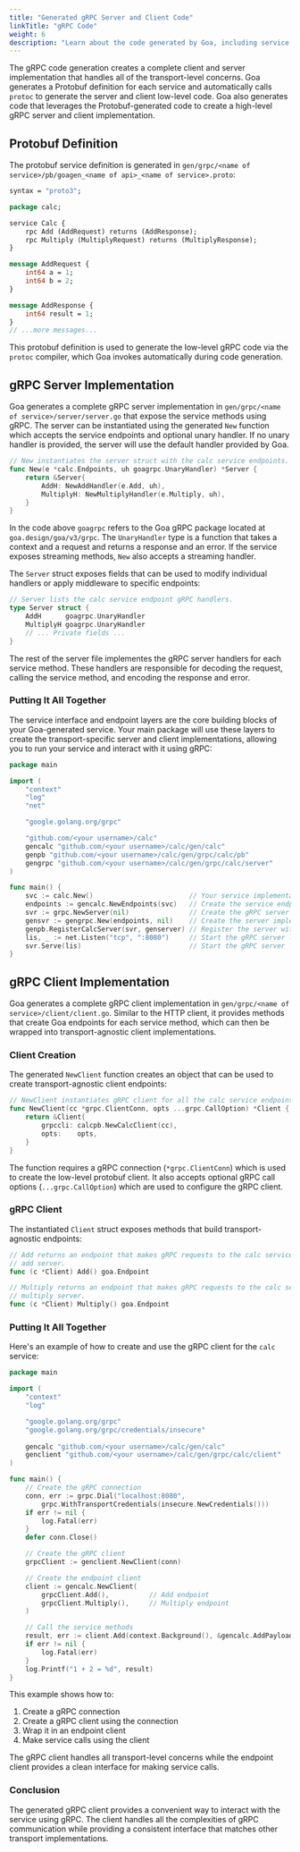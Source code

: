 ```yaml
---
title: "Generated gRPC Server and Client Code"
linkTitle: "gRPC Code"
weight: 6
description: "Learn about the code generated by Goa, including service interfaces, endpoints, and transport layers."
---
```


The gRPC code generation creates a complete client and server implementation
that handles all of the transport-level concerns. Goa generates a Protobuf
definition for each service and automatically calls `protoc` to generate the
server and client low-level code. Goa also generates code that leverages the
Protobuf-generated code to create a high-level gRPC server and client
implementation.

## Protobuf Definition

The protobuf service definition is generated in 
`gen/grpc/<name of service>/pb/goagen_<name of api>_<name of service>.proto`:

```protobuf
syntax = "proto3";

package calc;

service Calc {
    rpc Add (AddRequest) returns (AddResponse);
    rpc Multiply (MultiplyRequest) returns (MultiplyResponse);
}

message AddRequest {
    int64 a = 1;
    int64 b = 2;
}

message AddResponse {
    int64 result = 1;
}
// ...more messages...
```

This protobuf definition is used to generate the low-level gRPC code via the
`protoc` compiler, which Goa invokes automatically during code generation.

## gRPC Server Implementation

Goa generates a complete gRPC server implementation in 
`gen/grpc/<name of service>/server/server.go` that expose the service methods
using gRPC. The server can be instantiated using the generated `New` function
which accepts the service endpoints and optional unary handler. If no unary
handler is provided, the server will use the default handler provided by Goa.

```go
// New instantiates the server struct with the calc service endpoints.
func New(e *calc.Endpoints, uh goagrpc.UnaryHandler) *Server {
	return &Server{
		AddH: NewAddHandler(e.Add, uh),
		MultiplyH: NewMultiplyHandler(e.Multiply, uh),
	}
}
```

In the code above `goagrpc` refers to the Goa gRPC package located at
`goa.design/goa/v3/grpc`. The `UnaryHandler` type is a function that takes a
context and a request and returns a response and an error. If the service
exposes streaming methods, `New` also accepts a streaming handler.

The `Server` struct exposes fields that can be used to modify individual
handlers or apply middleware to specific endpoints:

```go
// Server lists the calc service endpoint gRPC handlers.
type Server struct {
    AddH      goagrpc.UnaryHandler
    MultiplyH goagrpc.UnaryHandler
    // ... Private fields ...
}
```

The rest of the server file implementes the gRPC server handlers for each
service method. These handlers are responsible for decoding the request, calling
the service method, and encoding the response and error.

### Putting It All Together

The service interface and endpoint layers are the core building blocks of your
Goa-generated service. Your main package will use these layers to create the
transport-specific server and client implementations, allowing you to run your
service and interact with it using gRPC:

```go
package main

import (
    "context"
    "log"
    "net"

    "google.golang.org/grpc"

    "github.com/<your username>/calc"
    gencalc "github.com/<your username>/calc/gen/calc"
    genpb "github.com/<your username>/calc/gen/grpc/calc/pb"
    gengrpc "github.com/<your username>/calc/gen/grpc/calc/server"
)

func main() {
    svc := calc.New()                        // Your service implementation
    endpoints := gencalc.NewEndpoints(svc)   // Create the service endpoints
    svr := grpc.NewServer(nil)               // Create the gRPC server
    gensvr := gengrpc.New(endpoints, nil)    // Create the server implementation
    genpb.RegisterCalcServer(svr, genserver) // Register the server with gRPC
    lis, _ := net.Listen("tcp", ":8080")     // Start the gRPC server listener
    svr.Serve(lis)                           // Start the gRPC server
}
```

## gRPC Client Implementation

Goa generates a complete gRPC client implementation in 
`gen/grpc/<name of service>/client/client.go`. Similar to the HTTP client, it
provides methods that create Goa endpoints for each service method, which can
then be wrapped into transport-agnostic client implementations.

### Client Creation

The generated `NewClient` function creates an object that can be used to create
transport-agnostic client endpoints:

```go
// NewClient instantiates gRPC client for all the calc service endpoints.
func NewClient(cc *grpc.ClientConn, opts ...grpc.CallOption) *Client {
    return &Client{
        grpccli: calcpb.NewCalcClient(cc),
        opts:    opts,
    }
}
```

The function requires a gRPC connection (`*grpc.ClientConn`) which is used to
create the low-level protobuf client. It also accepts optional gRPC call options
(`...grpc.CallOption`) which are used to configure the gRPC client.

### gRPC Client

The instantiated `Client` struct exposes methods that build transport-agnostic
endpoints:

```go
// Add returns an endpoint that makes gRPC requests to the calc service
// add server.
func (c *Client) Add() goa.Endpoint

// Multiply returns an endpoint that makes gRPC requests to the calc service
// multiply server.
func (c *Client) Multiply() goa.Endpoint
```

### Putting It All Together

Here's an example of how to create and use the gRPC client for the `calc` service:

```go
package main

import (
    "context"
    "log"

    "google.golang.org/grpc"
    "google.golang.org/grpc/credentials/insecure"
    
    gencalc "github.com/<your username>/calc/gen/calc"
    genclient "github.com/<your username>/calc/gen/grpc/calc/client"
)

func main() {
    // Create the gRPC connection
    conn, err := grpc.Dial("localhost:8080",
        grpc.WithTransportCredentials(insecure.NewCredentials()))
    if err != nil {
        log.Fatal(err)
    }
    defer conn.Close()

    // Create the gRPC client
    grpcClient := genclient.NewClient(conn)

    // Create the endpoint client
    client := gencalc.NewClient(
        grpcClient.Add(),          // Add endpoint
        grpcClient.Multiply(),     // Multiply endpoint
    )

    // Call the service methods
    result, err := client.Add(context.Background(), &gencalc.AddPayload{A: 1, B: 2})
    if err != nil {
        log.Fatal(err)
    }
    log.Printf("1 + 2 = %d", result)
}
```

This example shows how to:
1. Create a gRPC connection
2. Create a gRPC client using the connection
3. Wrap it in an endpoint client
4. Make service calls using the client

The gRPC client handles all transport-level concerns while the endpoint client
provides a clean interface for making service calls.

### Conclusion

The generated gRPC client provides a convenient way to interact with the service
using gRPC. The client handles all the complexities of gRPC communication while
providing a consistent interface that matches other transport implementations.
